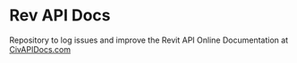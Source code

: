 # Rev API Docs

Repository to log issues and improve the Revit API Online Documentation at [CivAPIDocs.com](https://civapidocs.com/)
